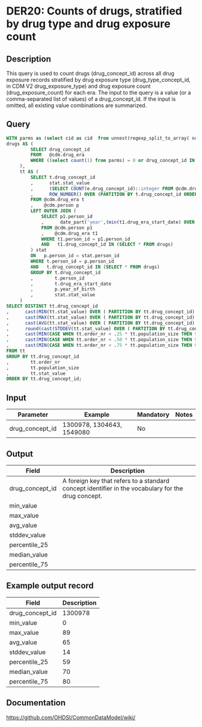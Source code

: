 <!---
Group:drug era
Name:DER20 Counts of drugs, stratified by drug type and drug exposure count
Author:Patrick Ryan
CDM Version: 5.3
-->

# DER20: Counts of drugs, stratified by drug type and drug exposure count

## Description
This query is used to count drugs (drug_concept_id) across all drug exposure records stratified by drug exposure type (drug_type_concept_id, in CDM V2 drug_exposure_type) and drug exposure count (drug_exposure_count) for each era. The input to the query is a value (or a comma-separated list of values) of a drug_concept_id. If the input is omitted, all existing value combinations are summarized.

## Query
```sql
WITH parms as (select cid as cid  from unnest(regexp_split_to_array( nullif($1::text, '')::text, '\s*,\s*')) as cid),
drugs AS (
         SELECT drug_concept_id
         FROM   @cdm.drug_era
         WHERE ((select count(1) from parms) = 0 or drug_concept_id IN (select cid::integer from parms))
     ),
     tt AS (
         SELECT t.drug_concept_id
         ,      stat.stat_value
         ,      (SELECT COUNT(e.drug_concept_id)::integer FROM @cdm.drug_era e WHERE e.drug_concept_id = t.drug_concept_id) AS population_size
         ,      ROW_NUMBER() OVER (PARTITION BY t.drug_concept_id ORDER BY t.drug_concept_id, stat.stat_value) order_nr
         FROM @cdm.drug_era t
         ,    @cdm.person p
         LEFT OUTER JOIN (
             SELECT p1.person_id
             ,      date_part('year',(min(t1.drug_era_start_date) OVER(PARTITION BY t1.person_id, t1.drug_concept_id))) - p1.year_of_birth AS stat_value
             FROM @cdm.person p1
             ,    @cdm.drug_era t1
             WHERE t1.person_id = p1.person_id
             AND   t1.drug_concept_id IN (SELECT * FROM drugs)
         ) stat
         ON   p.person_id = stat.person_id
         WHERE t.person_id = p.person_id
         AND   t.drug_concept_id IN (SELECT * FROM drugs)
         GROUP BY t.drug_concept_id
         ,        t.person_id
         ,        t.drug_era_start_date
         ,        p.year_of_birth
         ,        stat.stat_value
     )
SELECT DISTINCT tt.drug_concept_id
,      cast(MIN(tt.stat_value) OVER ( PARTITION BY tt.drug_concept_id) as numeric) AS min_value
,      cast(MAX(tt.stat_value) OVER ( PARTITION BY tt.drug_concept_id) as numeric) AS max_value
,      cast(AVG(tt.stat_value) OVER ( PARTITION BY tt.drug_concept_id) as numeric) AS avg_value
,      round(cast(STDDEV(tt.stat_value) OVER ( PARTITION BY tt.drug_concept_id) as numeric),0) AS STDEV_value
,      cast(MIN(CASE WHEN tt.order_nr < .25 * tt.population_size THEN 9999 ELSE tt.stat_value END) OVER ( PARTITION BY tt.drug_concept_id) as numeric) AS percentile_25
,      cast(MIN(CASE WHEN tt.order_nr < .50 * tt.population_size THEN 9999 ELSE tt.stat_value END) OVER ( PARTITION BY tt.drug_concept_id) as numeric) AS median_value
,      cast(MIN(CASE WHEN tt.order_nr < .75 * tt.population_size THEN 9999 ELSE tt.stat_value END) OVER ( PARTITION BY tt.drug_concept_id) as numeric) AS percentile_75
FROM tt
GROUP BY tt.drug_concept_id
,        tt.order_nr
,        tt.population_size
,        tt.stat_value
ORDER BY tt.drug_concept_id;
```

## Input

|  Parameter |  Example |  Mandatory |  Notes |
| --- | --- | --- | --- |
| drug_concept_id |  1300978, 1304643, 1549080 | No |   |

## Output

|  Field |  Description |
| --- | --- |
| drug_concept_id |  A foreign key that refers to a standard concept identifier in the vocabulary for the drug concept. |
| min_value |   |
| max_value |   |
| avg_value |   |
| stddev_value |   |
| percentile_25 |   |
| median_value |   |
| percentile_75 |   |

## Example output record

|  Field |  Description |
| --- | --- |
| drug_concept_id |  1300978 |
| min_value | 0 |
| max_value | 89 |
| avg_value | 65 |
| stddev_value | 14 |
| percentile_25 | 59 |
| median_value | 70 |
| percentile_75 | 80 |

## Documentation
https://github.com/OHDSI/CommonDataModel/wiki/
